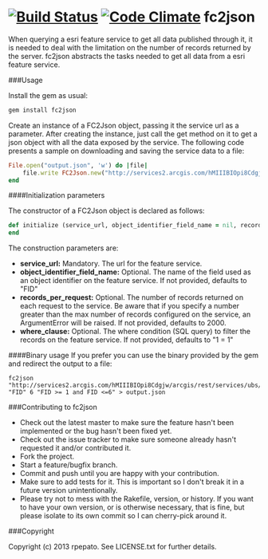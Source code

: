 [![Build Status](https://travis-ci.org/rpepato/fc2json.png?branch=master)](https://travis-ci.org/rpepato/fc2json) [![Code Climate](https://codeclimate.com/github/rpepato/fc2json.png)](https://codeclimate.com/github/rpepato/fc2json)
fc2json
==================

When querying a esri feature service to get all data published through it, it is needed to deal with the limitation on the number
of records returned by the server. fc2json abstracts the tasks needed to get all data from a esri feature service.

###Usage

Install the gem as usual:

```ruby
gem install fc2json
```

Create an instance of a FC2Json object, passing it the service url as a parameter. After creating the instance, just call the get method on it to get a json object with all the data exposed by the service. The following code presents a sample on downloading and saving the service data to a file:

```ruby
File.open("output.json", 'w') do |file|
	file.write FC2Json.new("http://services2.arcgis.com/hMIIIBIOpi8Cdgjw/arcgis/rest/services/ubs/FeatureServer/0").get
end
```

####Initialization parameters

The constructor of a FC2Json object is declared as follows:

```ruby
def initialize (service_url, object_identifier_field_name = nil, records_per_request = nil, where_clause = nil)
end
```

The construction parameters are:

* __service_url:__ Mandatory. The url for the feature service. 
* __object_identifier_field_name:__ Optional. The name of the field used as an object identifier on the feature service. If not provided, defaults to "FID"
* __records_per_request:__ Optional. The number of records returned on each request to the service. Be aware that if you specify a number greater than the max number of records configured on the service, an ArgumentError will be raised. If not provided, defaults to 2000.
* __where_clause:__ Optional. The where condition (SQL query) to filter the records on the feature service. If not provided, defaults to "1 = 1"

####Binary usage
If you prefer you can use the binary provided by the gem and redirect the output to a file:

```shell
fc2json "http://services2.arcgis.com/hMIIIBIOpi8Cdgjw/arcgis/rest/services/ubs/FeatureServer/0" "FID" 6 "FID >= 1 and FID <=6" > output.json 
```

###Contributing to fc2json
 
* Check out the latest master to make sure the feature hasn't been implemented or the bug hasn't been fixed yet.
* Check out the issue tracker to make sure someone already hasn't requested it and/or contributed it.
* Fork the project.
* Start a feature/bugfix branch.
* Commit and push until you are happy with your contribution.
* Make sure to add tests for it. This is important so I don't break it in a future version unintentionally.
* Please try not to mess with the Rakefile, version, or history. If you want to have your own version, or is otherwise necessary, that is fine, but please isolate to its own commit so I can cherry-pick around it.

###Copyright

Copyright (c) 2013 rpepato. See LICENSE.txt for
further details.

